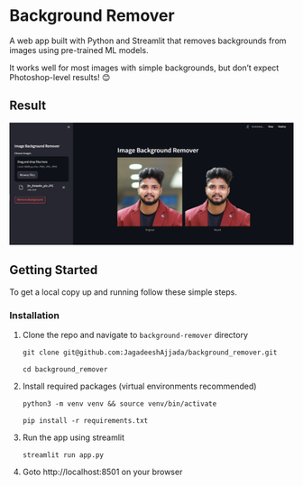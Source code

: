 # Background Remover
A web app built with Python and Streamlit that removes backgrounds from images using pre-trained ML models.

It works well for most images with simple backgrounds, but don’t expect Photoshop-level results! 😊

## Result

<p align ="center">
    <img src="/screenshot/result.png" width="1000" />
    <em></em>
</p>

<!-- GETTING STARTED -->
## Getting Started

To get a local copy up and running follow these simple steps.

### Installation

1. Clone the repo and navigate to ```background-remover``` directory 
   ```
   git clone git@github.com:JagadeeshAjjada/background_remover.git
   ```
   ```
   cd background_remover
   ```
2. Install required packages (virtual environments recommended)
   ```
   python3 -m venv venv && source venv/bin/activate
   ```
   ```
   pip install -r requirements.txt
   ```
3. Run the app using streamlit
   ```
   streamlit run app.py
   ```
4. Goto http://localhost:8501 on your browser
